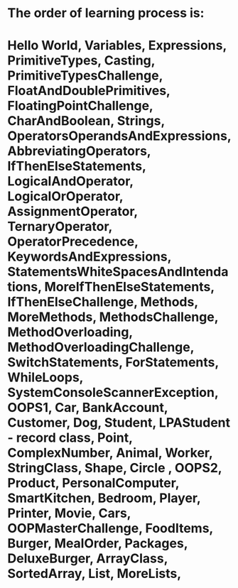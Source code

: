The order of learning process is: 
=======================================
Hello World,
Variables,
Expressions,
PrimitiveTypes,
Casting,
PrimitiveTypesChallenge,
FloatAndDoublePrimitives,
FloatingPointChallenge,
CharAndBoolean,
Strings,
OperatorsOperandsAndExpressions,
AbbreviatingOperators,
IfThenElseStatements,
LogicalAndOperator,
LogicalOrOperator,
AssignmentOperator,
TernaryOperator,
OperatorPrecedence,
KeywordsAndExpressions,
StatementsWhiteSpacesAndIntendations,
MoreIfThenElseStatements,
IfThenElseChallenge,
Methods,
MoreMethods,
MethodsChallenge,
MethodOverloading,
MethodOverloadingChallenge,
SwitchStatements,
ForStatements,
WhileLoops,
SystemConsoleScannerException,
OOPS1,
Car,
BankAccount,
Customer,
Dog,
Student,
LPAStudent - record class,
Point,
ComplexNumber,
Animal,
Worker,
StringClass,
Shape,
Circle ,
OOPS2,
Product,
PersonalComputer,
SmartKitchen,
Bedroom,
Player,
Printer,
Movie,
Cars,
OOPMasterChallenge,
FoodItems,
Burger,
MealOrder,
Packages,
DeluxeBurger,
ArrayClass,
SortedArray,
List,
MoreLists,
====================================
